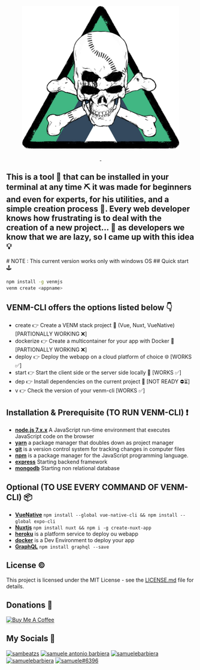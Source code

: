 <p align="center">
<a href="https://samuelebarbiera.github.io/Venm/"><img src="img/logo.png" width="420px" height="380px"/></a>
</p>
<p align="center">
  <a aria-label="License" href="https://github.com/SamueleBarbiera/venm-cli/blob/0.0.2/LICENSE.md">
    <img alt="" src="https://img.shields.io/npm/l/blitz.svg?style=for-the-badge&labelColor=000000&color=blue">
  </a>
  <a aria-label="NPM version" href="https://www.npmjs.com/package/venm-cli">
    <img alt="" src="https://img.shields.io/npm/v/blitz.svg?style=for-the-badge&labelColor=000000&color=E65528">
  </a>
</p>
<h2>
This is a tool 🔧 that can be installed in your terminal at any time ⛏️ it was made for beginners and even for experts, for his utilities, and a simple creation process 🧨. Every web developer knows how frustrating is to deal with the creation of a new project... 👀 as developers we know that we are lazy, so I came up with this idea 💡
</h2>
# NOTE : This current version works only with windows OS
## Quick start 🕹️

```bash
npm install -g venmjs
venm create <appname>
```

## VENM-CLI offers the options listed below 👇

-   create <appname> 👉 Create a VENM stack project 🚀 (Vue, Nuxt, VueNative) [PARTIONALLY WORKING ❌]
-   dockerize 👉 Create a multicontainer for your app with Docker 🐳 [PARTIONALLY WORKING ❌]
-   deploy 👉 Deploy the webapp on a cloud platform of choice 🌐 [WORKS ✅]
-   start 👉 Start the client side or the server side locally 🏁 [WORKS ✅]
-   dep 👉 Install dependencies on the current project 🧰 [NOT READY ⛔⏳]
-   v 👉 Check the version of your venm-cli [WORKS ✅]

## Installation & Prerequisite (TO RUN VENM-CLI) :exclamation:

-   [**node.js 7.x.x**](https://nodejs.org/en/) A JavaScript run-time environment that executes JavaScript code on the browser
-   [**yarn**](https://yarnpkg.com/getting-started/install) a package manager that doubles down as project manager
-   [**git**](https://git-scm.com/) is a version control system for tracking changes in computer files
-   [**npm**](https://www.npmjs.com/) is a package manager for the JavaScript programming language.
-   [**express**](https://expressjs.com/en/starter/installing.html) Starting backend framework
-   [**mongodb**](https://www.mongodb.com/) Starting non relational database

## Optional (TO USE EVERY COMMAND OF VENM-CLI) 📦

-   [**VueNative**](https://vue-native.io/docs/installation.html) `npm install --global vue-native-cli && npm install --global expo-cli`
-   [**Nuxtjs**](https://nuxtjs.org/docs/2.x/get-started/installation) `npm install nuxt && npm i -g create-nuxt-app`
-   [**heroku**](https://dashboard.heroku.com/) is a platform service to deploy ou webapp
-   [**docker**](https://www.docker.com/) is a Dev Environment to deploy your app
-   [**GraphQL**](https://graphql.org/graphql-js/) `npm install graphql --save`

## License :copyright:

This project is licensed under the MIT License - see the [LICENSE.md](LICENSE.md) file for details.

## Donations 💸

  <p align="left">
  <a href="buymeacoffee.com/?via=samueleb" target="_blank">
    <img src="https://www.buymeacoffee.com/assets/img/custom_images/orange_img.png" alt="Buy Me A Coffee" style="height: 41px !important;width: 174px !important;box-shadow: 0px 3px 2px 0px rgba(190, 190, 190, 0.5) !important;-webkit-box-shadow: 0px 3px 2px 0px rgba(190, 190, 190, 0.5) !important;" >
    </a>
    </p>
    
## My Socials 🤳
<p align="left">
<a href="https://twitter.com/sambeatzs" target="blank"><img align="center" src="https://raw.githubusercontent.com/rahuldkjain/github-profile-readme-generator/master/src/images/icons/Social/twitter.svg" alt="sambeatzs" height="30" width="40" /></a>
<a href="https://www.linkedin.com/in/samuele-antonio-barbiera-bb023320b/" target="blank"><img align="center" src="https://raw.githubusercontent.com/rahuldkjain/github-profile-readme-generator/master/src/images/icons/Social/linked-in-alt.svg" alt="samuele antonio barbiera" height="30" width="40" /></a>
<a href="https://stackoverflow.com/users/16105959" target="blank"><img align="center" src="https://raw.githubusercontent.com/rahuldkjain/github-profile-readme-generator/master/src/images/icons/Social/stack-overflow.svg" alt="samuelebarbiera" height="30" width="40" /></a>
<a href="https://instagram.com/samuelebarbiera" target="blank"><img align="center" src="https://raw.githubusercontent.com/rahuldkjain/github-profile-readme-generator/master/src/images/icons/Social/instagram.svg" alt="samuelebarbiera" height="30" width="40" /></a>
<a href="https://discord.gg/TCAx36jZ" target="blank"><img align="center" src="https://raw.githubusercontent.com/rahuldkjain/github-profile-readme-generator/master/src/images/icons/Social/discord.svg" alt="samuele#6396" height="30" width="40" /></a>
</p>
